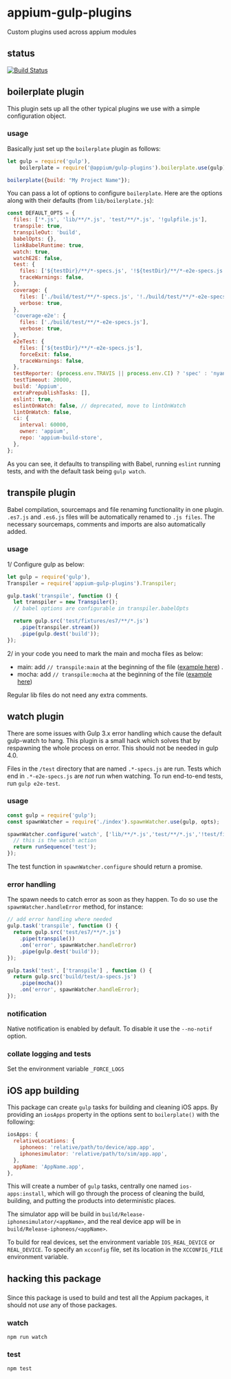 appium-gulp-plugins
===================

Custom plugins used across appium modules

## status

[![Build Status](https://travis-ci.org/appium/appium-gulp-plugins.svg?branch=master)](https://travis-ci.org/appium/appium-gulp-plugins)

## boilerplate plugin

This plugin sets up all the other typical plugins we use with a simple
configuration object.

### usage

Basically just set up the `boilerplate` plugin as follows:

```js
let gulp = require('gulp'),
    boilerplate = require('@appium/gulp-plugins').boilerplate.use(gulp);

boilerplate({build: "My Project Name"});
```

You can pass a lot of options to configure `boilerplate`. Here are the options
along with their defaults (from `lib/boilerplate.js`):

```js
const DEFAULT_OPTS = {
  files: ['*.js', 'lib/**/*.js', 'test/**/*.js', '!gulpfile.js'],
  transpile: true,
  transpileOut: 'build',
  babelOpts: {},
  linkBabelRuntime: true,
  watch: true,
  watchE2E: false,
  test: {
    files: ['${testDir}/**/*-specs.js', '!${testDir}/**/*-e2e-specs.js'],
    traceWarnings: false,
  },
  coverage: {
    files: ['./build/test/**/*-specs.js', '!./build/test/**/*-e2e-specs.js'],
    verbose: true,
  },
  'coverage-e2e': {
    files: ['./build/test/**/*-e2e-specs.js'],
    verbose: true,
  },
  e2eTest: {
    files: ['${testDir}/**/*-e2e-specs.js'],
    forceExit: false,
    traceWarnings: false,
  },
  testReporter: (process.env.TRAVIS || process.env.CI) ? 'spec' : 'nyan',
  testTimeout: 20000,
  build: 'Appium',
  extraPrepublishTasks: [],
  eslint: true,
  eslintOnWatch: false, // deprecated, move to lintOnWatch
  lintOnWatch: false,
  ci: {
    interval: 60000,
    owner: 'appium',
    repo: 'appium-build-store',
  },
};
```

As you can see, it defaults to transpiling with Babel, running `eslint`
running tests, and with the default task being `gulp watch`.

## transpile plugin

Babel compilation, sourcemaps and file renaming functionality in
one plugin. `.es7.js` and `.es6.js` files will be automatically renamed to `.js
files`. The necessary sourcemaps, comments and imports are also
automatically added.

### usage

1/ Configure gulp as below:

``` js
let gulp = require('gulp'),
Transpiler = require('appium-gulp-plugins').Transpiler;

gulp.task('transpile', function () {
  let transpiler = new Transpiler();
  // babel options are configurable in transpiler.babelOpts

  return gulp.src('test/fixtures/es7/**/*.js')
    .pipe(transpiler.stream())
    .pipe(gulp.dest('build'));
});
```

2/ in your code you need to mark the main and mocha files as below:

- main: add `// transpile:main` at the beginning of the file ([example here](https://github.com/appium/appium-gulp-plugins/blob/master/test/fixtures/es7/lib/run.es7.js)) .
- mocha: add `// transpile:mocha` at the beginning of the file ([example here](https://github.com/appium/appium-gulp-plugins/blob/master/test/fixtures/es7/test/a-specs.es7.js))

Regular lib files do not need any extra comments.

## watch plugin

There are some issues with Gulp 3.x error handling which cause the default
gulp-watch to hang. This plugin is a small hack which solves that by respawning
the whole process on error. This should not be needed in gulp 4.0.

Files in the `/test` directory that are named `.*-specs.js` are run. Tests which end in `.*-e2e-specs.js` are *not* run when watching. To run end-to-end tests, run `gulp e2e-test`.

### usage

```js
const gulp = require('gulp');
const spawnWatcher = require('./index').spawnWatcher.use(gulp, opts);

spawnWatcher.configure('watch', ['lib/**/*.js','test/**/*.js','!test/fixtures'], function () {
  // this is the watch action
  return runSequence('test');
});
```

The test function in `spawnWatcher.configure` should return a promise.

### error handling

The spawn needs to catch error as soon as they happen. To do so use the
`spawnWatcher.handleError` method, for instance:

```js
// add error handling where needed
gulp.task('transpile', function () {
  return gulp.src('test/es7/**/*.js')
    .pipe(transpile())
    .on('error', spawnWatcher.handleError)
    .pipe(gulp.dest('build'));
});

gulp.task('test', ['transpile'] , function () {
  return gulp.src('build/test/a-specs.js')
    .pipe(mocha())
    .on('error', spawnWatcher.handleError);
});
```

### notification

Native notification is enabled by default. To disable it use the
`--no-notif` option.

### collate logging and tests
Set the environment variable `_FORCE_LOGS`

## iOS app building

This package can create `gulp` tasks for building and cleaning iOS apps. By
providing an `iosApps` property in the options sent to `boilerplate()` with the
following:
```js
iosApps: {
  relativeLocations: {
    iphoneos: 'relative/path/to/device/app.app',
    iphonesimulator: 'relative/path/to/sim/app.app',
  },
  appName: 'AppName.app',
},
```
This will create a number of `gulp` tasks, centrally one named
`ios-apps:install`, which will go through the process of cleaning the build,
building, and putting the products into deterministic places.

The simulator app will be build in `build/Release-iphonesimulator/<appName>`,
and the real device app will be in `build/Release-iphoneos/<appName>`.

To build for real devices, set the environment variable `IOS_REAL_DEVICE` or
`REAL_DEVICE`. To specify an `xcconfig` file, set its location in the
`XCCONFIG_FILE` environment variable.


## hacking this package

###

Since this package is used to build and test all the Appium packages, it should
not _use_ any of those packages.

### watch

```
npm run watch
```

### test

```
npm test
```
